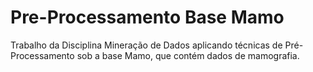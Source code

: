# Pre-Processamento Base Mamo

Trabalho da Disciplina Mineração de Dados aplicando técnicas de Pré-Processamento sob a base Mamo, que contém dados de mamografia.

